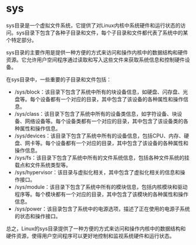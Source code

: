 # sys

sys目录是一个虚拟文件系统，它提供了对Linux内核中系统硬件和运行状态的访问。sys目录下包含了各种子目录和文件，每个子目录和文件都代表了系统中的某个特定部分。

sys目录的主要作用是提供一种方便的方式来访问和操作内核中的数据结构和硬件资源。它允许用户空间程序通过读取和写入这些文件来获取系统信息和控制硬件设备。

在sys目录中，一些重要的子目录和文件包括：

- /sys/block：该目录下包含了系统中所有的块设备信息，如硬盘、闪存盘、光盘等。每个设备都有一个对应的目录，其中包含了该设备的各种属性和操作信息。
- /sys/class：该目录下包含了系统中所有的设备类信息，如字符设备、块设备、网络设备等。每个设备类都有一个对应的目录，其中包含了该设备类的各种属性和操作信息。
- /sys/devices：该目录下包含了系统中所有的设备信息，包括CPU、内存、硬盘、网卡等。每个设备都有一个对应的目录，其中包含了该设备的各种属性和操作信息。
- /sys/fs：该目录下包含了系统中所有的文件系统信息，包括各种文件系统的挂载点和文件系统类型等。
- /sys/hypervisor：该目录与虚拟化相关，其中包含了虚拟化相关的信息和操作接口。
- /sys/module：该目录下包含了系统中所有的模块信息，包括内核模块和驱动程序等。每个模块都有一个对应的目录，其中包含了该模块的各种属性和操作信息。
- /sys/power：该目录包含了系统中的电源选项，描述了正在使用的电源子系统的状态和操作接口。

总之，Linux的sys目录提供了一种方便的方式来访问和操作内核中的数据结构和硬件资源，使得用户空间程序可以更好地控制和监视系统硬件和运行状态。
